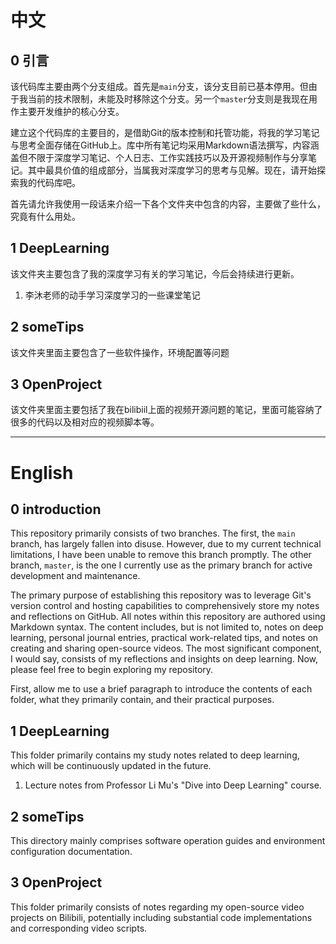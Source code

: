 # 中文

## 0 引言

该代码库主要由两个分支组成。首先是`main`分支，该分支目前已基本停用。但由于我当前的技术限制，未能及时移除这个分支。另一个`master`分支则是我现在用作主要开发维护的核心分支。

建立这个代码库的主要目的，是借助Git的版本控制和托管功能，将我的学习笔记与思考全面存储在GitHub上。库中所有笔记均采用Markdown语法撰写，内容涵盖但不限于深度学习笔记、个人日志、工作实践技巧以及开源视频制作与分享笔记。其中最具价值的组成部分，当属我对深度学习的思考与见解。现在，请开始探索我的代码库吧。

首先请允许我使用一段话来介绍一下各个文件夹中包含的内容，主要做了些什么，究竟有什么用处。

## 1 DeepLearning

该文件夹主要包含了我的深度学习有关的学习笔记，今后会持续进行更新。

1. 李沐老师的动手学习深度学习的一些课堂笔记

## 2 someTips

该文件夹里面主要包含了一些软件操作，环境配置等问题

## 3 OpenProject

该文件夹里面主要包括了我在bilibiil上面的视频开源问题的笔记，里面可能容纳了很多的代码以及相对应的视频脚本等。



---

# English

## 0 introduction

This repository primarily consists of two branches. The first, the `main` branch, has largely fallen into disuse. However, due to my current technical limitations, I have been unable to remove this branch promptly. The other branch, `master`, is the one I currently use as the primary branch for active development and maintenance.

The primary purpose of establishing this repository was to leverage Git's version control and hosting capabilities to comprehensively store my notes and reflections on GitHub. All notes within this repository are authored using Markdown syntax. The content includes, but is not limited to, notes on deep learning, personal journal entries, practical work-related tips, and notes on creating and sharing open-source videos. The most significant component, I would say, consists of my reflections and insights on deep learning. Now, please feel free to begin exploring my repository.

First, allow me to use a brief paragraph to introduce the contents of each folder, what they primarily contain, and their practical purposes.

## 1 DeepLearning

This folder primarily contains my study notes related to deep learning, which will be continuously updated in the future.

1. Lecture notes from Professor Li Mu's "Dive into Deep Learning" course.

## 2 someTips

This directory mainly comprises software operation guides and environment configuration documentation.

## 3 OpenProject

This folder primarily consists of notes regarding my open-source video projects on Bilibili, potentially including substantial code implementations and corresponding video scripts.